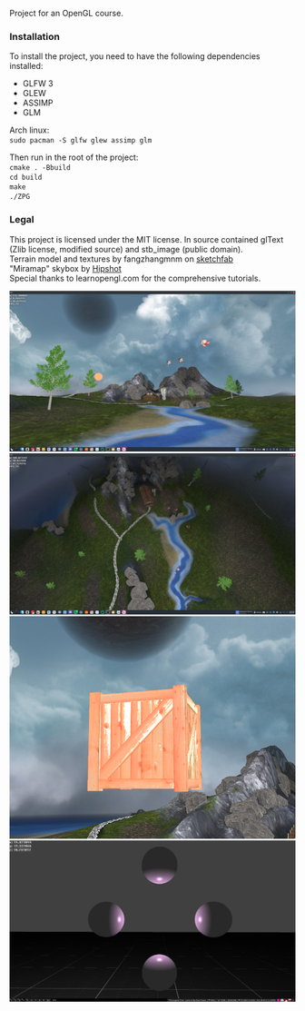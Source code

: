 Project for an OpenGL course. 

### Installation
To install the project, you need to have the following dependencies installed:
* GLFW 3
* GLEW
* ASSIMP
* GLM

Arch linux:  
`sudo pacman -S glfw glew assimp glm`

Then run in the root of the project:  
`cmake . -Bbuild`  
`cd build`  
`make`  
`./ZPG`

### Legal
This project is licensed under the MIT license. In source contained glText (Zlib license, modified source) and stb_image (public domain).  
Terrain model and textures by fangzhangmnm on [sketchfab](https://sketchfab.com/3d-models/tabletop-terrain-895fa26a095c4e3896305e13e0abb5a1)  
"Miramap" skybox by [Hipshot](https://www.zfight.com/misc/images/textures/envmaps/miramar_large.jpg)  
Special thanks to learnopengl.com for the comprehensive tutorials.


![Terrain](0_screenshots/0_terrain.jpg)
![Overview](0_screenshots/0_bird.jpg)
![Normal mapping](0_screenshots/normal_mapping.png)
![Phong](0_screenshots/phong.png)
